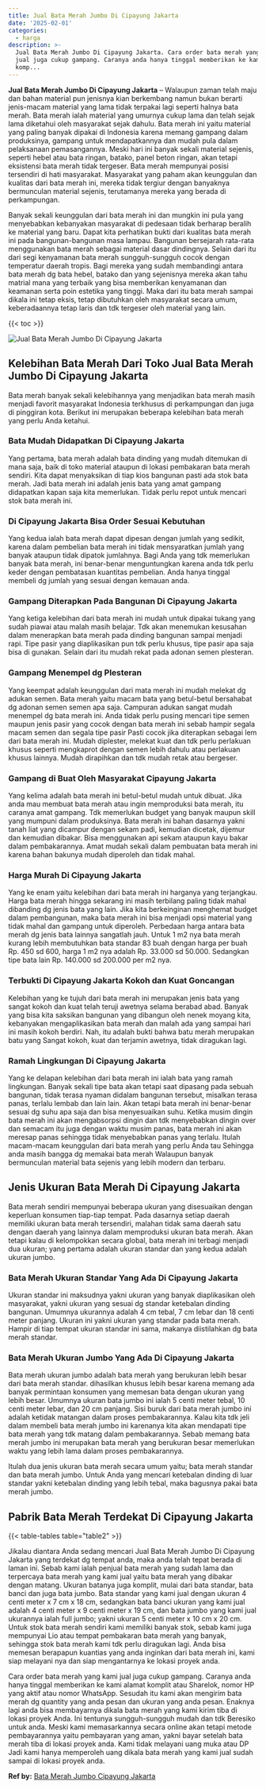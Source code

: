 ```yaml
---
title: Jual Bata Merah Jumbo Di Cipayung Jakarta
date: '2025-02-01'
categories:
  - harga
description: >-
  Jual Bata Merah Jumbo Di Cipayung Jakarta. Cara order bata merah yang kami
  jual juga cukup gampang. Caranya anda hanya tinggal memberikan ke kami alamat
  komp...
---
```


**Jual Bata Merah Jumbo Di Cipayung Jakarta** – Walaupun zaman telah maju dan bahan material pun jenisnya kian berkembang namun bukan berarti jenis-macam material yang lama tidak terpakai lagi seperti halnya bata merah. Bata merah ialah material yang umurnya cukup lama dan telah sejak lama diketahui oleh masyarakat sejak dahulu. Bata merah ini yaitu material yang paling banyak dipakai di Indonesia karena memang gampang dalam produksinya, gampang untuk mendapatkannya dan mudah pula dalam pelaksanaan pemasangannya. Meski hari ini banyak sekali material sejenis, seperti hebel atau bata ringan, batako, panel beton ringan, akan tetapi eksistensi bata merah tidak tergeser. Bata merah mempunyai posisi tersendiri di hati masyarakat. Masyarakat yang paham akan keunggulan dan kualitas dari bata merah ini, mereka tidak tergiur dengan banyaknya bermunculan material sejenis, terutamanya mereka yang berada di perkampungan.

Banyak sekali keunggulan dari bata merah ini dan mungkin ini pula yang menyebabkan kebanyakan masyarakat di pedesaan tidak berharap beralih ke material yang baru. Dapat kita perhatikan bukti dari kualitas bata merah ini pada bangunan-bangunan masa lampau. Bangunan bersejarah rata-rata menggunakan bata merah sebagai material dasar dindingnya. Selain dari itu dari segi kenyamanan bata merah sungguh-sungguh cocok dengan temperatur daerah tropis. Bagi mereka yang sudah membandingi antara bata merah dg bata hebel, batako dan yang sejenisnya mereka akan tahu matrial mana yang terbaik yang bisa memberikan kenyamanan dan keamanan serta poin estetika yang tinggi. Maka dari itu bata merah sampai dikala ini tetap eksis, tetap dibutuhkan oleh masyarakat secara umum, keberadaannya tetap laris dan tdk tergeser oleh material yang lain.

{{< toc >}}

![Jual Bata Merah Jumbo Di Cipayung Jakarta](/images/jual-bata-merah-08.png)

## Kelebihan Bata Merah Dari Toko Jual Bata Merah Jumbo Di Cipayung Jakarta

Bata merah banyak sekali kelebihannya yang menjadikan bata merah masih menjadi favorit masyarakat Indonesia terkhusus di perkampungan dan juga di pinggiran kota. Berikut ini merupakan beberapa kelebihan bata merah yang perlu Anda ketahui.

### Bata Mudah Didapatkan Di Cipayung Jakarta

Yang pertama, bata merah adalah bata dinding yang mudah ditemukan di mana saja, baik di toko material ataupun di lokasi pembakaran bata merah sendiri. Kita dapat menyaksikan di tiap kios bangunan pasti ada stok bata merah. Jadi bata merah ini adalah jenis bata yang amat gampang didapatkan kapan saja kita memerlukan. Tidak perlu repot untuk mencari stok bata merah ini.

### Di Cipayung Jakarta Bisa Order Sesuai Kebutuhan

Yang kedua ialah bata merah dapat dipesan dengan jumlah yang sedikit, karena dalam pembelian bata merah ini tidak mensyaratkan jumlah yang banyak ataupun tidak dipatok jumlahnya. Bagi Anda yang tdk memerlukan banyak bata merah, ini benar-benar menguntungkan karena anda tdk perlu keder dengan pembatasan kuantitas pembelian. Anda hanya tinggal membeli dg jumlah yang sesuai dengan kemauan anda.

### Gampang Diterapkan Pada Bangunan Di Cipayung Jakarta

Yang ketiga kelebihan dari bata merah ini mudah untuk dipakai tukang yang sudah piawai atau malah masih belajar. Tdk akan menemukan kesusahan dalam menerapkan bata merah pada dinding bangunan sampai menjadi rapi. Tipe pasir yang diaplikasikan pun tdk perlu khusus, tipe pasir apa saja bisa di gunakan. Selain dari itu mudah rekat pada adonan semen plesteran.

### Gampang Menempel dg Plesteran

Yang keempat adalah keunggulan dari mata merah ini mudah melekat dg adukan semen. Bata merah yaitu macam bata yang betul-betul bersahabat dg adonan semen semen apa saja. Campuran adukan sangat mudah menempel dg bata merah ini. Anda tidak perlu pusing mencari tipe semen maupun jenis pasir yang cocok dengan bata merah ini sebab hampir segala macam semen dan segala tipe pasir Pasti cocok jika diterapkan sebagai lem dari bata merah ini. Mudah diplester, melekat kuat dan tdk perlu perlakuan khusus seperti mengkaprot dengan semen lebih dahulu atau perlakuan khusus lainnya. Mudah dirapihkan dan tdk mudah retak atau bergeser.

### Gampang di Buat Oleh Masyarakat Cipayung Jakarta

Yang kelima adalah bata merah ini betul-betul mudah untuk dibuat. Jika anda mau membuat bata merah atau ingin memproduksi bata merah, itu caranya amat gampang. Tdk memerlukan budget yang banyak maupun skill yang mumpuni dalam produksinya. Bata merah ini bahan dasarnya yakni tanah liat yang dicampur dengan sekam padi, kemudian dicetak, dijemur dan kemudian dibakar. Bisa menggunakan api sekam ataupun kayu bakar dalam pembakarannya. Amat mudah sekali dalam pembuatan bata merah ini karena bahan bakunya mudah diperoleh dan tidak mahal.

### Harga Murah Di Cipayung Jakarta

Yang ke enam yaitu kelebihan dari bata merah ini harganya yang terjangkau. Harga bata merah hingga sekarang ini masih terbilang paling tidak mahal dibanding dg jenis bata yang lain. Jika kita berkeinginan menghemat budget dalam pembangunan, maka bata merah ini bisa menjadi opsi material yang tidak mahal dan gampang untuk diperoleh. Perbedaan harga antara bata merah dg jenis bata lainnya sangatlah jauh. Untuk 1 m2 nya bata merah kurang lebih membutuhkan bata standar 83 buah dengan harga per buah Rp. 450 sd 600, harga 1 m2 nya adalah Rp. 33.000 sd 50.000. Sedangkan tipe bata lain Rp. 140.000 sd 200.000 per m2 nya.

### Terbukti Di Cipayung Jakarta Kokoh dan Kuat Goncangan

Kelebihan yang ke tujuh dari bata merah ini merupakan jenis bata yang sangat kokoh dan kuat telah teruji awetnya selama berabad abad. Banyak yang bisa kita saksikan bangunan yang dibangun oleh nenek moyang kita, kebanyakan mengaplikasikan bata merah dan malah ada yang sampai hari ini masih kokoh berdiri. Nah, itu adalah bukti bahwa batu merah merupakan batu yang Sangat kokoh, kuat dan terjamin awetnya, tidak diragukan lagi.

### Ramah Lingkungan Di Cipayung Jakarta

Yang ke delapan kelebihan dari bata merah ini ialah bata yang ramah lingkungan. Banyak sekali tipe bata akan tetapi saat dipasang pada sebuah bangunan, tidak terasa nyaman didalam bangunan tersebut, misalkan terasa panas, terlalu lembab dan lain lain. Akan tetapi bata merah ini benar-benar sesuai dg suhu apa saja dan bisa menyesuaikan suhu. Ketika musim dingin bata merah ini akan mengabsorpsi dingin dan tdk menyebabkan dingin over dan semacam itu juga dengan waktu musim panas, bata merah ini akan meresap panas sehingga tidak menyebabkan panas yang terlalu. Itulah macam-macam keunggulan dari bata merah yang perlu Anda tau Sehingga anda masih bangga dg memakai bata merah Walaupun banyak bermunculan material bata sejenis yang lebih modern dan terbaru.

## Jenis Ukuran Bata Merah Di Cipayung Jakarta

Bata merah sendiri mempunyai beberapa ukuran yang disesuaikan dengan keperluan konsumen tiap-tiap tempat. Pada dasarnya setiap daerah memiliki ukuran bata merah tersendiri, malahan tidak sama daerah satu dengan daerah yang lainnya dalam memproduksi ukuran bata merah. Akan tetapi kalau di kelompokkan secara global, bata merah ini terbagi menjadi dua ukuran; yang pertama adalah ukuran standar dan yang kedua adalah ukuran jumbo.

### Bata Merah Ukuran Standar Yang Ada Di Cipayung Jakarta

Ukuran standar ini maksudnya yakni ukuran yang banyak diaplikasikan oleh masyarakat, yakni ukuran yang sesuai dg standar ketebalan dinding bangunan. Umumnya ukurannya adalah 4 cm tebal, 7 cm lebar dan 18 centi meter panjang. Ukuran ini yakni ukuran yang standar pada bata merah. Hampir di tiap tempat ukuran standar ini sama, makanya diistilahkan dg bata merah standar.

### Bata Merah Ukuran Jumbo Yang Ada Di Cipayung Jakarta

Bata merah ukuran jumbo adalah bata merah yang berukuran lebih besar dari bata merah standar. dihasilkan khusus lebih besar karena memang ada banyak permintaan konsumen yang memesan bata dengan ukuran yang lebih besar. Umumnya ukuran bata jumbo ini ialah 5 centi meter tebal, 10 centi meter lebar, dan 20 cm panjang. Sisi buruk dari bata merah jumbo ini adalah ketidak matangan dalam proses pembakarannya. Kalau kita tdk jeli dalam membeli bata merah jumbo ini karenanya kita akan mendapati tipe bata merah yang tdk matang dalam pembakarannya. Sebab memang bata merah jumbo ini merupakan bata merah yang berukuran besar memerlukan waktu yang lebih lama dalam proses pembakarannya.

Itulah dua jenis ukuran bata merah secara umum yaitu; bata merah standar dan bata merah jumbo. Untuk Anda yang mencari ketebalan dinding di luar standar yakni ketebalan dinding yang lebih tebal, maka bagusnya pakai bata merah jumbo.

## Pabrik Bata Merah Terdekat Di Cipayung Jakarta

{{< table-tables table="table2" >}}

Jikalau diantara Anda sedang mencari Jual Bata Merah Jumbo Di Cipayung Jakarta yang terdekat dg tempat anda, maka anda telah tepat berada di laman ini. Sebab kami ialah penjual bata merah yang sudah lama dan terpercaya bata merah yang kami jual yaitu bata merah yang dibakar dengan matang. Ukuran batanya juga komplit, mulai dari bata standar, bata banci dan juga bata jumbo. Bata standar yang kami jual dengan ukuran 4 centi meter x 7 cm x 18 cm, sedangkan bata banci ukuran yang kami jual adalah 4 centi meter x 9 centi meter x 19 cm, dan bata jumbo yang kami jual ukurannya ialah full jumbo; yakni ukuran 5 centi meter x 10 cm x 20 cm. Untuk stok bata merah sendiri kami memiliki banyak stok, sebab kami juga mempunyai Lio atau tempat pembakaran bata merah yang banyak, sehingga stok bata merah kami tdk perlu diragukan lagi. Anda bisa memesan berapapun kuantias yang anda inginkan dari bata merah ini, kami siap melayani nya dan siap mengantarnya ke lokasi proyek anda.

Cara order bata merah yang kami jual juga cukup gampang. Caranya anda hanya tinggal memberikan ke kami alamat komplit atau Sharelok, nomor HP yang aktif atau nomor WhatsApp. Sesudah itu kami akan mengirim bata merah dg quantity yang anda pesan dan ukuran yang anda pesan. Enaknya lagi anda bisa membayarnya dikala bata merah yang kami kirim tiba di lokasi proyek Anda. Ini tentunya sungguh-sungguh mudah dan tdk Beresiko untuk anda. Meski kami memasarkannya secara online akan tetapi metode pembayarannya yaitu pembayaran yang aman, yakni bayar setelah bata merah tiba di lokasi proyek anda. Kami tidak melayani uang muka atau DP Jadi kami hanya memperoleh uang dikala bata merah yang kami jual sudah sampai di lokasi proyek anda.

**Ref by:** [Bata Merah Jumbo Cipayung Jakarta](https://id.wikipedia.org/wiki/Bata)
